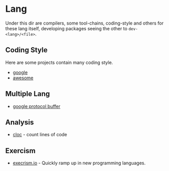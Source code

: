 # Lang

Under this dir are compilers, some tool-chains, coding-style and others for these lang itself,
developing packages seeing the other to `dev-<lang>/<file>`.

## Coding Style

Here are some projects contain many coding style.

- [google](https://github.com/google/styleguide)
- [awesome](https://github.com/kciter/awesome-style-guide)

## Multiple Lang

- [google protocol buffer](https://developers.google.com/protocol-buffers/)

## Analysis

- [cloc](https://github.com/AlDanial/cloc) - count lines of code

## Exercism

- [execrism.io](https://github.com/exercism/exercism.io) - Quickly ramp up in new programming languages.
